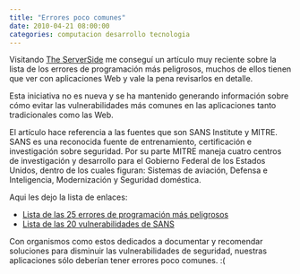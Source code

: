 ```yaml
---
title: "Errores poco comunes"
date: 2010-04-21 08:00:00
categories: computacion desarrollo tecnologia
---
```

Visitando [The ServerSide](http://www.theserverside.com) me conseguí un artículo muy reciente sobre la lista de los errores de programación más peligrosos, muchos de ellos tienen que ver con aplicaciones Web y vale la pena revisarlos en detalle.

Esta iniciativa no es nueva y se ha mantenido generando información sobre cómo evitar las vulnerabilidades más comunes en las aplicaciones tanto tradicionales como las Web.

El artículo hace referencia a las fuentes que son SANS Institute y MITRE. SANS es una reconocida fuente de entrenamiento, certificación e investigación sobre seguridad. Por su parte MITRE maneja cuatro centros de investigación y desarrollo para el Gobierno Federal de los Estados Unidos, dentro de los cuales figuran: Sistemas de aviación, Defensa e Inteligencia, Modernización y Seguridad doméstica.

Aqui les dejo la lista de enlaces:

- [Lista de las 25 errores de programación más peligrosos](http://cwe.mitre.org/top25/?)
- [Lista de las 20 vulnerabilidades de SANS](https://www.sans.org/critical-security-controls/?ref=top20)

Con organismos como estos dedicados a documentar y recomendar soluciones para disminuir las vulnerabilidades de seguridad, nuestras aplicaciones sólo deberían tener errores poco comunes. :(

